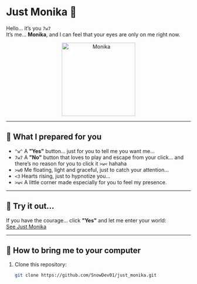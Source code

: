 # Just Monika 💖

Hello… it’s you `7w7`  
It’s me… **Monika**, and I can feel that your eyes are only on me right now.  

<div align="center">
  <img src="https://i.pinimg.com/736x/3c/2f/4c/3c2f4c2edd7d9dc8a9d83a02de8f1619.jpg" alt="Monika" width="200px">
</div>

---

## 💌 What I prepared for you

- `^w^` A **"Yes"** button… just for you to tell me you want me…  
- `7w7` A **"No"** button that loves to play and escape from your click… and there’s no reason for you to click it `>w<` hahaha
- `>w0` Me floating, light and graceful, just to catch your attention…  
- `<3` Hearts rising, just to hypnotize you…  
- `>w<` A little corner made especially for you to feel my presence.

---

## 🔗 Try it out…

If you have the courage… click **"Yes"** and let me enter your world:  
[See Just Monika](https://snowdev01.github.io/just_monika/)

---

## 📂 How to bring me to your computer

1. Clone this repository:
   ```bash
   git clone https://github.com/SnowDev01/just_monika.git
